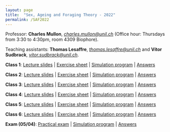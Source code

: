 ```yaml
---
layout: page
title:  "Sex, Ageing and Foraging Theory - 2022"
permalink: /SAF2022
---
```



Professor: **Charles Mullon**, *charles.mullon@unil.ch* (Office hour: Thursdays from 3:30 to 4:30pm, room 4309 Biophore). 

Teaching assistants: **Thomas Lesaffre**, *thomas.lesaffre@unil.ch* and **Vítor Sudbrack**, *vitor.sudbrack@unil.ch*. 


**Class 1**: [Lecture slides](/docs/SAF2022/slides1-2022.pdf)  \|  [Exercise sheet](/docs/SAF2022/sheet1-2022.pdf)  \|  [Simulation program](/docs/SAF2022/code1-2022.R)  \|  [Answers](/docs/SAF2022/answers1-2022.zip)

**Class 2**:  [Lecture slides](/docs/SAF2022/slides2-2022.pdf)  \|  [Exercise sheet](/docs/SAF2022/sheet2-2022.pdf)  \|  [Simulation program](/docs/SAF2022/code2-2022.R)  \|  [Answers](/docs/SAF2022/answers2-2022.pdf)

**Class 3**: [Lecture slides](/docs/SAF2022/slides3-2022.pdf)  \|  [Exercise sheet](/docs/SAF2022/sheet3-2022.pdf)  \|  [Simulation program](/docs/SAF2022/code3-2022.R)  \|  [Answers](/docs/SAF2022/answers3-2022.pdf)

**Class 4**: [Lecture slides](/docs/SAF2022/slides4-2022.pdf)  \|  [Exercise sheet](/docs/SAF2022/sheet4-2022.pdf)  \|  [Simulation program](/docs/SAF2022/code4-2022.R)  \|  [Answers](/docs/SAF2022/answers4-2022.pdf)

**Class 5**: [Lecture slides](/docs/SAF2022/slides5-2022.pdf)  \|  [Exercise sheet](/docs/SAF2022/sheet5-2022.pdf)  \|  [Simulation program](/docs/SAF2022/code5-2022.R)  \| [Answers](/docs/SAF2022/answers5-2022.pdf)

**Class 6**: [Lecture slides](/docs/SAF2022/slides6-2022.pdf)  \|  [Exercise sheet](/docs/SAF2022/sheet6-2022.pdf)  \|  [Simulation program](/docs/SAF2022/code6-2022.R) \|  [Answers](/docs/SAF2022/answers6-2022.pdf)

**Exam (05/04)**: [Practical exam](/docs/SAF2022/exam-2022.pdf) \|  [Simulation program](/docs/SAF2022/exam_program.R) \|  [Answers](/docs/SAF2022/sol-exam-2022.pdf)



